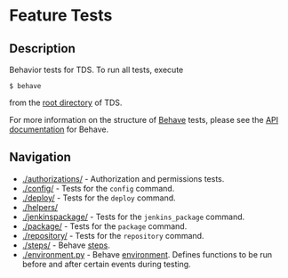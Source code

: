 # Feature Tests

## Description
Behavior tests for TDS.  To run all tests, execute
```
$ behave
```
from the [root directory](./..) of TDS.

For more information on the structure of
<a href="//pythonhosted.org/behave/" target="_blank">Behave</a>
tests, please see the
<a href="//pythonhosted.org/behave/api.html" target="_blank">API
documentation</a> for Behave.

## Navigation
* [./authorizations/](./authorizations/) -
Authorization and permissions tests.
* [./config/](./config/) -
Tests for the `config` command.
* [./deploy/](./deploy/) -
Tests for the `deploy` command.
* [./helpers/](./helpers/)
* [./jenkinspackage/](./jenkinspackage/) -
Tests for the `jenkins_package` command.
* [./package/](./package/) -
Tests for the `package` command.
* [./repository/](./repository/) -
Tests for the `repository` command.
* [./steps/](./steps/) -
Behave <a href="http://pythonhosted.org/behave/api.html#step-functions"
target="_blank">steps</a>.
* [./environment.py](./environment.py) -
Behave
<a href="http://pythonhosted.org/behave/api.html#environment-file-functions"
target="_blank">environment</a>.
Defines functions to be run before and after certain events during testing.
